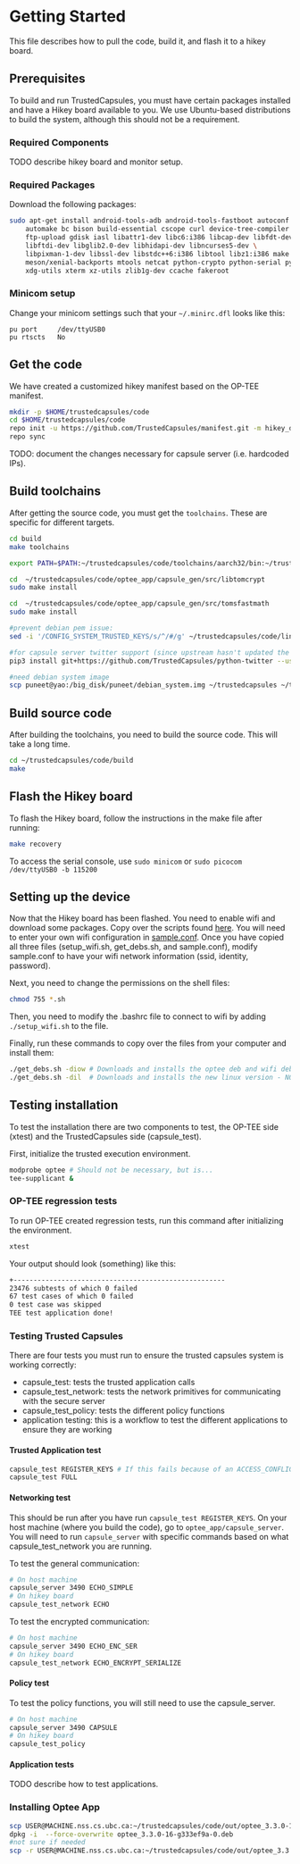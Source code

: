 # Getting Started
This file describes how to pull the code, build it, and flash it to a hikey board.

## Prerequisites
To build and run TrustedCapsules, you must have certain packages installed and have a Hikey board available to you.
We use Ubuntu-based distributions to build the system, although this should not be a requirement.

### Required Components
TODO describe hikey board and monitor setup.

### Required Packages
Download the following packages:

```bash
sudo apt-get install android-tools-adb android-tools-fastboot autoconf \
    automake bc bison build-essential cscope curl device-tree-compiler flex \
    ftp-upload gdisk iasl libattr1-dev libc6:i386 libcap-dev libfdt-dev \
    libftdi-dev libglib2.0-dev libhidapi-dev libncurses5-dev \
    libpixman-1-dev libssl-dev libstdc++6:i386 libtool libz1:i386 make \
    meson/xenial-backports mtools netcat python-crypto python-serial python-wand repo unzip uuid-dev \
    xdg-utils xterm xz-utils zlib1g-dev ccache fakeroot
```

### Minicom setup

Change your minicom settings such that your `~/.minirc.dfl` looks like this:
```
pu port		/dev/ttyUSB0
pu rtscts	No
```

## Get the code
We have created a customized hikey manifest based on the OP-TEE manifest.

```bash
mkdir -p $HOME/trustedcapsules/code
cd $HOME/trustedcapsules/code
repo init -u https://github.com/TrustedCapsules/manifest.git -m hikey_debian_stable.xml
repo sync
```

TODO: document the changes necessary for capsule server (i.e. hardcoded IPs).

## Build toolchains
After getting the source code, you must get the `toolchains`. These are specific for different targets.

```bash
cd build
make toolchains

export PATH=$PATH:~/trustedcapsules/code/toolchains/aarch32/bin:~/trustedcapsules/code/toolchains/aarch64/bin:~/trustedcapsules/code/arm-trusted-firmware/tools/fip_create

cd  ~/trustedcapsules/code/optee_app/capsule_gen/src/libtomcrypt
sudo make install

cd  ~/trustedcapsules/code/optee_app/capsule_gen/src/tomsfastmath
sudo make install

#prevent debian pem issue:
sed -i '/CONFIG_SYSTEM_TRUSTED_KEYS/s/^/#/g' ~/trustedcapsules/code/linux/.config

#for capsule server twitter support (since upstream hasn't updated the DM endpoint)
pip3 install git+https://github.com/TrustedCapsules/python-twitter --user

#need debian system image
scp puneet@yao:/big_disk/puneet/debian_system.img ~/trustedcapsules ~/trustedcapsules
```

## Build source code
After building the toolchains, you need to build the source code. This will take a long time.

```bash
cd ~/trustedcapsules/code/build
make
```

## Flash the Hikey board
To flash the Hikey board, follow the instructions in the make file after running:

```bash
make recovery
```

To access the serial console, use `sudo minicom` or `sudo picocom /dev/ttyUSB0 -b 115200`

## Setting up the device
Now that the Hikey board has been flashed. You need to enable wifi and download some packages.
Copy over the scripts found [here](scripts/). You will need to enter your own wifi configuration
in [sample.conf](scripts/sample.conf). Once you have copied all three files (setup\_wifi.sh, get\_debs.sh,
and sample.conf), modify sample.conf to have your wifi network information (ssid, identity, password).

Next, you need to change the permissions on the shell files:
```bash
chmod 755 *.sh
```

Then, you need to modify the .bashrc file to connect to wifi by adding `./setup_wifi.sh` to the file.

Finally, run these commands to copy over the files from your computer and install them:
```bash
./get_debs.sh -diow # Downloads and installs the optee deb and wifi deb, this involves a reboot
./get_debs.sh -dil  # Downloads and installs the new linux version - NOT NEEDED ANYMORE. SKIP!
```

## Testing installation
To test the installation there are two components to test, the OP-TEE side (xtest) and the TrustedCapsules
side (capsule\_test).

First, initialize the trusted execution environment.
```bash
modprobe optee # Should not be necessary, but is...
tee-supplicant &
```

### OP-TEE regression tests
To run OP-TEE created regression tests, run this command after initializing the environment.

```bash
xtest
```

Your output should look (something) like this:
```bash
+-----------------------------------------------------
23476 subtests of which 0 failed
67 test cases of which 0 failed
0 test case was skipped
TEE test application done!
```


### Testing Trusted Capsules
There are four tests you must run to ensure the trusted capsules system is working correctly:

- capsule_test: tests the trusted application calls
- capsule_test_network: tests the network primitives for communicating with the secure server
- capsule_test_policy: tests the different policy functions
- application testing: this is a workflow to test the different applications to ensure they are working

#### Trusted Application test
```bash
capsule_test REGISTER_KEYS # If this fails because of an ACCESS_CONFLICT error, just retry
capsule_test FULL
```

#### Networking test
This should be run after you have run `capsule_test REGISTER_KEYS`. On your host machine (where you build the code), go to `optee_app/capsule_server`. You will need to run `capsule_server` with specific commands based on what capsule\_test\_network you are running.

To test the general communication:
```bash
# On host machine
capsule_server 3490 ECHO_SIMPLE
# On hikey board
capsule_test_network ECHO
```
To test the encrypted communication:
```bash
# On host machine
capsule_server 3490 ECHO_ENC_SER
# On hikey board
capsule_test_network ECHO_ENCRYPT_SERIALIZE
```

#### Policy test
To test the policy functions, you will still need to use the capsule_server.
```bash
# On host machine
capsule_server 3490 CAPSULE
# On hikey board
capsule_test_policy
```
#### Application tests
TODO describe how to test applications.

### Installing Optee App
```bash
scp USER@MACHINE.nss.cs.ubc.ca:~/trustedcapsules/code/out/optee_3.3.0-16-g333ef9a-0.deb .
dpkg -i  --force-overwrite optee_3.3.0-16-g333ef9a-0.deb
#not sure if needed
scp -r USER@MACHINE.nss.cs.ubc.ca:~/trustedcapsules/code/out/optee_3.3.0-16-g333ef9a-0/etc/* /etc
```
